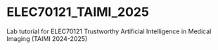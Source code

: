 # ELEC70121_TAIMI_2025
Lab tutorial for ELEC70121 Trustworthy Artificial Intelligence in Medical Imaging (TAIMI 2024-2025)
